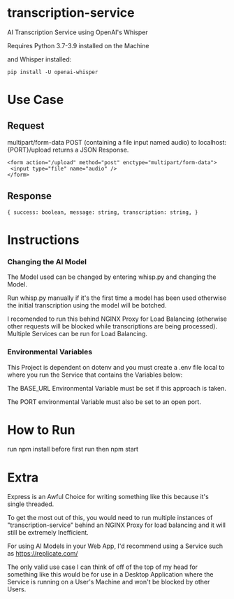 # transcription-service

AI Transcription Service using OpenAI's Whisper 

Requires Python 3.7-3.9 installed on the Machine 

and Whisper installed:

``pip install -U openai-whisper``

# Use Case

## Request
 multipart/form-data POST (containing a file input named audio) to localhost:{PORT}/upload returns a JSON Response.

 ```
 <form action="/upload" method="post" enctype="multipart/form-data">
  <input type="file" name="audio" />
 </form>
 ```
## Response
``{
   success: boolean,
   message: string,
   transcription: string,
}``

# Instructions
### Changing the AI Model
The Model used can be changed by entering whisp.py and changing the Model.

Run whisp.py manually if it's the first time a model has been used otherwise 
the initial transcription using the model will be botched.

I recomended to run this behind NGINX Proxy for Load Balancing (otherwise other requests will be blocked while transcriptions are being processed).
Multiple Services can be run for Load Balancing.

### Environmental Variables
This Project is dependent on dotenv and you must create a .env file local to where you run the Service
that contains the Variables below: 

The BASE_URL Environmental Variable must be set if this approach is taken.

The PORT environmental Variable must also be set to an open port.

# How to Run
run npm install before first run 
then npm start

# Extra
Express is an Awful Choice for writing something like this because it's single threaded.

To get the most out of this, you would need to run multiple instances of "transcription-service" behind an NGINX Proxy for 
load balancing and it will still be extremely Inefficient.

For using AI Models in your Web App, I'd recommend using a Service such as https://replicate.com/ 


The only valid use case I can think of off of the top of my head for something like this would be for use in a Desktop Application where
the Service is running on a User's Machine and won't be blocked by other Users. 
